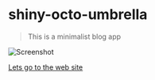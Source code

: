 # shiny-octo-umbrella

> This is a minimalist blog app

![Screenshot](https://image.noelshack.com/fichiers/2019/11/4/1552560216-blog-app.png)

[Lets go to the web site](https://shiny-octo-umbrella-prod.herokuapp.com)